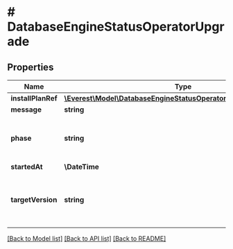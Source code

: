 # # DatabaseEngineStatusOperatorUpgrade

## Properties

Name | Type | Description | Notes
------------ | ------------- | ------------- | -------------
**installPlanRef** | [**\Everest\Model\DatabaseEngineStatusOperatorUpgradeInstallPlanRef**](DatabaseEngineStatusOperatorUpgradeInstallPlanRef.md) |  | [optional]
**message** | **string** |  | [optional]
**phase** | **string** | UpgradePhase represents the phase of the operator upgrade. | [optional]
**startedAt** | **\DateTime** |  | [optional]
**targetVersion** | **string** | TargetVersion is the version to which the operator should be upgraded. | [optional]

[[Back to Model list]](../../README.md#models) [[Back to API list]](../../README.md#endpoints) [[Back to README]](../../README.md)
